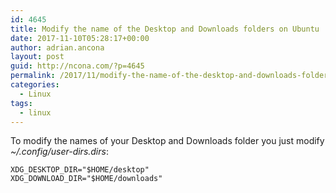 ```yaml
---
id: 4645
title: Modify the name of the Desktop and Downloads folders on Ubuntu
date: 2017-11-10T05:28:17+00:00
author: adrian.ancona
layout: post
guid: http://ncona.com/?p=4645
permalink: /2017/11/modify-the-name-of-the-desktop-and-downloads-folders-on-ubuntu/
categories:
  - Linux
tags:
  - linux
---
```

To modify the names of your Desktop and Downloads folder you just modify _~/.config/user-dirs.dirs_:

```
XDG_DESKTOP_DIR="$HOME/desktop"
XDG_DOWNLOAD_DIR="$HOME/downloads"
```

<!--more-->
